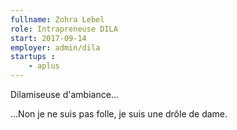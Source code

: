```yaml
---
fullname: Zohra Lebel
role: Intrapreneuse DILA
start: 2017-09-14
employer: admin/dila
startups :
    - aplus
---
```


Dilamiseuse d'ambiance...

...Non je ne suis pas folle, je suis une drôle de dame.

